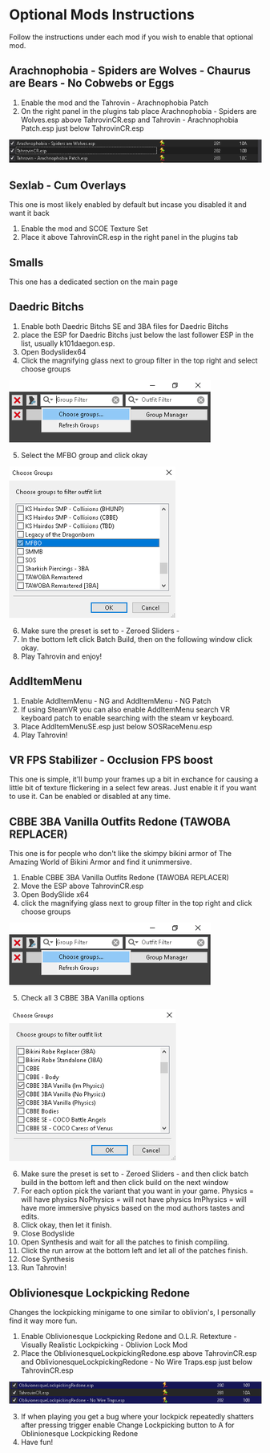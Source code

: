 # Optional Mods Instructions

Follow the instructions under each mod if you wish to enable that optional mod.

## Arachnophobia - Spiders are Wolves - Chaurus are Bears - No Cobwebs or Eggs

1. Enable the mod and the Tahrovin - Arachnophobia Patch
2. On the right panel in the plugins tab place Arachnophobia - Spiders are Wolves.esp above TahrovinCR.esp and Tahrovin - Arachnophobia Patch.esp just below TahrovinCR.esp

![Arachnophobia](img/Arachnophobia.png)

## Sexlab - Cum Overlays

This one is most likely enabled by default but incase you disabled it and want it back
1. Enable the mod and SCOE Texture Set
2. Place it above TahrovinCR.esp in the right panel in the plugins tab

## Smalls

This one has a dedicated section on the main page

## Daedric Bitchs

1. Enable both Daedric Bitchs SE and 3BA files for Daedric Bitchs 
2. place the ESP for Daedric Bitchs just below the last follower ESP in the list, usually k101daegon.esp.
3. Open Bodyslidex64
4. Click the magnifying glass next to group filter in the top right and select choose groups

![DaedricBitchs1](img/DaedricBitchs1.png)

5. Select the MFBO group and click okay

![DaedricBitchs2](img/DaedricBitchs2.png)

6. Make sure the preset is set to - Zeroed Sliders -
7. In the bottom left click Batch Build, then on the following window click okay.
8. Play Tahrovin and enjoy!

## AddItemMenu

1. Enable AddItemMenu - NG and AddItemMenu - NG Patch
2. If using SteamVR you can also enable AddItemMenu search VR keyboard patch to enable searching with the steam vr keyboard.
3. Place AddItemMenuSE.esp just below SOSRaceMenu.esp
4. Play Tahrovin!

## VR FPS Stabilizer - Occlusion FPS boost

This one is simple, it'll bump your frames up a bit in exchance for causing a little bit of texture flickering in a select few areas. Just enable it if you want to use it. Can be enabled or disabled at any time.

## CBBE 3BA Vanilla Outfits Redone (TAWOBA REPLACER)

This one is for people who don't like the skimpy bikini armor of The Amazing World of Bikini Armor and find it unimmersive.

1. Enable CBBE 3BA Vanilla Outfits Redone (TAWOBA REPLACER)
2. Move the ESP above TahrovinCR.esp
3. Open BodySlide x64
4. click the magnifying glass next to group filter in the top right and click choose groups

![DaedricBitchs1](img/DaedricBitchs1.png)

5. Check all 3 CBBE 3BA Vanilla options

![CBBE 3BA Vanilla Redone](img/CBBE%203BA%20Vanilla%20Redone1.png)

6. Make sure the preset is set to - Zeroed Sliders - and then click batch build in the bottom left and then click build on the next window
7. For each option pick the variant that you want in your game.
Physics = will have physics
NoPhysics = will not have physics
ImPhysics = will have more immersive physics based on the mod authors tastes and edits.
8. Click okay, then let it finish.
9. Close Bodyslide
10. Open Synthesis and wait for all the patches to finish compiling.
11. Click the run arrow at the bottom left and let all of the patches finish.
12. Close Synthesis
13. Run Tahrovin!

## Oblivionesque Lockpicking Redone

Changes the lockpicking minigame to one similar to oblivion's, I personally find it way more fun.

1. Enable Oblivionesque Lockpicking Redone and O.L.R. Retexture - Visually Realistic Lockpicking - Oblivion Lock Mod
2. Place the OblivionesqueLockpickingRedone.esp above TahrovinCR.esp and OblivionesqueLockpickingRedone - No Wire Traps.esp just below TahrovinCR.esp

![Lockpicking](img/Lockpicking.png)

3. If when playing you get a bug where your lockpick repeatedly shatters after pressing trigger enable Change Lockpicking button to A for Oblinionesque Lockpicking Redone
4. Have fun!
